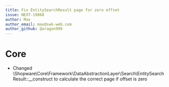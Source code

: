 ```yaml
---
title: Fix EntitySearchResult page for zero offset
issue: NEXT-19868
author: Max
author_email: max@swk-web.com
author_github: @aragon999
---
```

# Core
* Changed \Shopware\Core\Framework\DataAbstractionLayer\Search\EntitySearchResult::__construct to calculate the correct page if offset is zero
